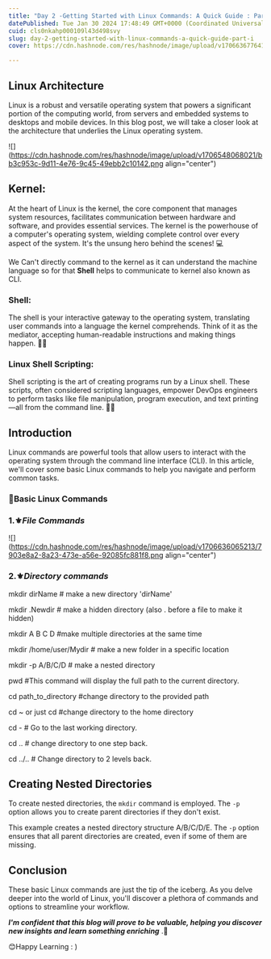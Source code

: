 ```yaml
---
title: "Day 2 -Getting Started with Linux Commands: A Quick Guide : Part I"
datePublished: Tue Jan 30 2024 17:48:49 GMT+0000 (Coordinated Universal Time)
cuid: cls0nkahp000109l43d498svy
slug: day-2-getting-started-with-linux-commands-a-quick-guide-part-i
cover: https://cdn.hashnode.com/res/hashnode/image/upload/v1706636776414/5c086564-0f68-4ecd-acb8-31e4d30311b1.avif

---
```


## **Linux Architecture**

Linux is a robust and versatile operating system that powers a significant portion of the computing world, from servers and embedded systems to desktops and mobile devices. In this blog post, we will take a closer look at the architecture that underlies the Linux operating system.

![](https://cdn.hashnode.com/res/hashnode/image/upload/v1706548068021/bb3c953c-9d11-4e76-9c45-49ebb2c10142.png align="center")

## **Kernel:**

At the heart of Linux is the kernel, the core component that manages system resources, facilitates communication between hardware and software, and provides essential services. The kernel is the powerhouse of a computer's operating system, wielding complete control over every aspect of the system. It's the unsung hero behind the scenes! 💻

We Can't directly command to the kernel as it can understand the machine language so for that **Shell** helps to communicate to kernel also known as CLI.

### **Shell:**

The shell is your interactive gateway to the operating system, translating user commands into a language the kernel comprehends. Think of it as the mediator, accepting human-readable instructions and making things happen. 🤖💬

### **Linux Shell Scripting:**

Shell scripting is the art of creating programs run by a Linux shell. These scripts, often considered scripting languages, empower DevOps engineers to perform tasks like file manipulation, program execution, and text printing—all from the command line. 📜🚀

## **Introduction**

Linux commands are powerful tools that allow users to interact with the operating system through the command line interface (CLI). In this article, we'll cover some basic Linux commands to help you navigate and perform common tasks.

### **🚀Basic Linux Commands**

### 1.⚜️***File Commands***

![](https://cdn.hashnode.com/res/hashnode/image/upload/v1706636065213/7903e8a2-8a23-473e-a56e-92085fc881f8.png align="center")

### **2.⚜️*Directory commands***

mkdir dirName # make a new directory 'dirName'

mkdir .Newdir # make a hidden directory (also . before a file to make it hidden)

mkdir A B C D #make multiple directories at the same time

mkdir /home/user/Mydir # make a new folder in a specific location

mkdir -p A/B/C/D # make a nested directory

pwd #This command will display the full path to the current directory.

cd path\_to\_directory #change directory to the provided path

cd ~ or just cd #change directory to the home directory

cd - # Go to the last working directory.

cd .. # change directory to one step back.

cd ../.. # Change directory to 2 levels back.

## **Creating Nested Directories**

To create nested directories, the `mkdir` command is employed. The `-p` option allows you to create parent directories if they don't exist.

This example creates a nested directory structure A/B/C/D/E. The `-p` option ensures that all parent directories are created, even if some of them are missing.

## **Conclusion**

These basic Linux commands are just the tip of the iceberg. As you delve deeper into the world of Linux, you'll discover a plethora of commands and options to streamline your workflow.

***I'm confident that this blog will prove to be valuable, helping you discover new insights and learn something enriching*** .🙏

😊Happy Learning : )